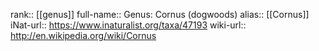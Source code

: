 

rank:: [[genus]]
full-name:: Genus: Cornus (dogwoods)
alias:: [[Cornus]]
iNat-url:: https://www.inaturalist.org/taxa/47193
wiki-url:: http://en.wikipedia.org/wiki/Cornus
